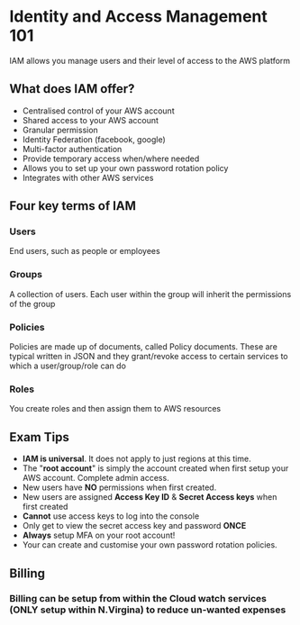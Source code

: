 # Identity and Access Management 101

IAM allows you manage users and their level of access to the AWS platform

## What does IAM offer?

* Centralised control of your AWS account
* Shared access to your AWS account
* Granular permission
* Identity Federation (facebook, google)
* Multi-factor authentication
* Provide temporary access when/where needed
* Allows you to set up your own password rotation policy
* Integrates with other AWS services

## Four key terms of IAM

### Users

End users, such as people or employees

### Groups

A collection of users. Each user within the group will inherit the permissions of the group

### Policies

Policies are made up of documents, called Policy documents. These are typical written in JSON and they grant/revoke access to certain services to which a user/group/role can do

### Roles

You create roles and then assign them to AWS resources

## Exam Tips

* **IAM is universal**. It does not apply to just regions at this time.
* The "**root account**" is simply the account created when first setup your AWS account. Complete admin access.
* New users have **NO** permissions when first created.
* New users are assigned **Access Key ID** & **Secret Access keys** when first created
* **Cannot** use access keys to log into the console
* Only get to view the secret access key and password **ONCE**
* **Always** setup MFA on your root account!
* Your can create and customise your own password rotation policies.

## Billing

### Billing can be setup from within the Cloud watch services (**ONLY** setup within N.Virgina) to reduce un-wanted expenses
